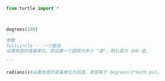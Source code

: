 
<BlogInfo id="693" title="5.度量单位的设置" author="白日梦想猿" pv=0 read_times=0 pre_cost_time="0分7秒" category="turtle学习" tag_list="['turtle学习']" create_time="2021.07.18 16:23:04" update_time="2021.07.18 16:24:18" />

```python
from turtle import *



degrees(180)
'''
参数
fullcircle -- 一个数值
设置角度的度量单位，即设置一个圆周为多少 "度"。默认值为 360 度。

'''

radians()#设置角度的度量单位为弧度。其值等于 degrees(2*math.pi)。
```
